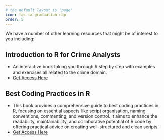 ```yaml
---
# the default layout is 'page'
icon: fas fa-graduation-cap
order: 5
---
```


We have a number of other learning resources that might be of interest to you including:

## Introduction to R for Crime Analysts

- An interactive book taking you through R step by step with examples and exercises all related to the crime domain.
- [Get Access Here](https://mopac-ds.github.io/LearningResource-Intro-to-R/)


## Best Coding Practices in R

- This book provides a comprehensive guide to best coding practices in R, focusing on essential aspects like script organisation, naming conventions, commenting, and version control. It aims to enhance the readability, maintainability, and collaborative potential of R code by offering practical advice on creating well-structured and clean scripts.
- [Get Access Here](https://mopac-ds.github.io/Learning-Resource-Best-Coding-Practices-in-R/)